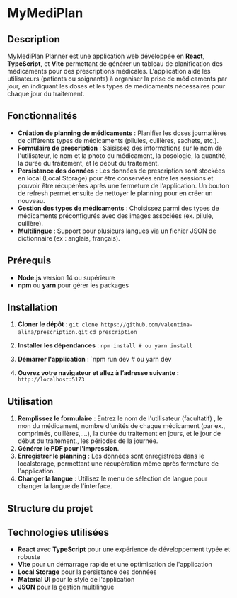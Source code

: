 # MyMediPlan

## Description

MyMediPlan Planner est une application web développée en **React**, **TypeScript**, et **Vite** permettant de générer un tableau de planification des médicaments pour des prescriptions médicales. L'application aide les utilisateurs (patients ou soignants) à organiser la prise de médicaments par jour, en indiquant les doses et les types de médicaments nécessaires pour chaque jour du traitement.

## Fonctionnalités

- **Création de planning de médicaments** : Planifier les doses journalières de différents types de médicaments (pilules, cuillères, sachets, etc.).
- **Formulaire de prescription** : Saisissez des informations sur le nom de l'utilisateur, le nom et la photo du médicament, la posologie, la quantité,  la durée du traitement, et le début du traitement.
- **Persistance des données** : Les données de prescription sont stockées en local (Local Storage) pour être conservées entre les sessions et pouvoir être récupérées après une fermeture de l’application. Un bouton de refresh permet ensuite de nettoyer le planning pour en créer un nouveau.
- **Gestion des types de médicaments** : Choisissez parmi des types de médicaments préconfigurés avec des images associées (ex. pilule, cuillère).
- **Multilingue** : Support pour plusieurs langues via un fichier JSON de dictionnaire (ex : anglais, français).


## Prérequis

- **Node.js** version 14 ou supérieure
- **npm** ou **yarn** pour gérer les packages

## Installation

1. **Cloner le dépôt** :
`git clone https://github.com/valentina-alina/prescription.git`
`cd prescription`
   
1. **Installer les dépendances** :
`npm install # ou yarn install`

3. **Démarrer l'application** :
`npm run dev # ou yarn dev

4. **Ouvrez votre navigateur et allez à l’adresse suivante :**
`http://localhost:5173`
## Utilisation

1. **Remplissez le formulaire** : Entrez le nom de l'utilisateur (facultatif) , le mon du médicament, nombre d'unités de chaque médicament (par ex., comprimés, cuillères,....), la durée du traitement en jours, et le jour de début du traitement., les périodes de la journée.
2. **Générer le PDF pour l'impression**.
3. **Enregistrer le planning** : Les données sont enregistrées dans le localstorage, permettant une récupération même après fermeture de l'application.
4. **Changer la langue** : Utilisez le menu de sélection de langue pour changer la langue de l'interface.

## Structure du projet



## Technologies utilisées

- **React** avec **TypeScript** pour une expérience de développement typée et robuste
- **Vite** pour un démarrage rapide et une optimisation de l'application
- **Local Storage** pour la persistance des données
- **Material UI** pour le style de l'application
- **JSON** pour la gestion multilingue

